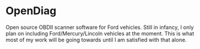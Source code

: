 # OpenDiag
Open source OBDII scanner software for Ford vehicles. 
Still in infancy, I only plan on including Ford/Mercury/Lincoln vehicles at the moment. 
This is what most of my work will be going towards until I am satisfied with that alone.
